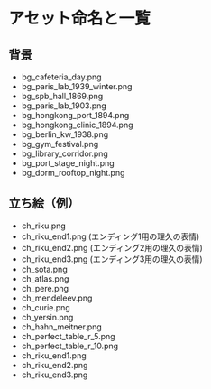 # アセット命名と一覧

## 背景
- bg_cafeteria_day.png
- bg_paris_lab_1939_winter.png
- bg_spb_hall_1869.png
- bg_paris_lab_1903.png
- bg_hongkong_port_1894.png
- bg_hongkong_clinic_1894.png
- bg_berlin_kw_1938.png
- bg_gym_festival.png
- bg_library_corridor.png
- bg_port_stage_night.png
- bg_dorm_rooftop_night.png

## 立ち絵（例）
- ch_riku.png
- ch_riku_end1.png (エンディング1用の理久の表情)
- ch_riku_end2.png (エンディング2用の理久の表情)
- ch_riku_end3.png (エンディング3用の理久の表情)
- ch_sota.png
- ch_atlas.png
- ch_pere.png
- ch_mendeleev.png
- ch_curie.png
- ch_yersin.png
- ch_hahn_meitner.png
- ch_perfect_table_r_5.png
- ch_perfect_table_r_10.png
- ch_riku_end1.png
- ch_riku_end2.png
- ch_riku_end3.png